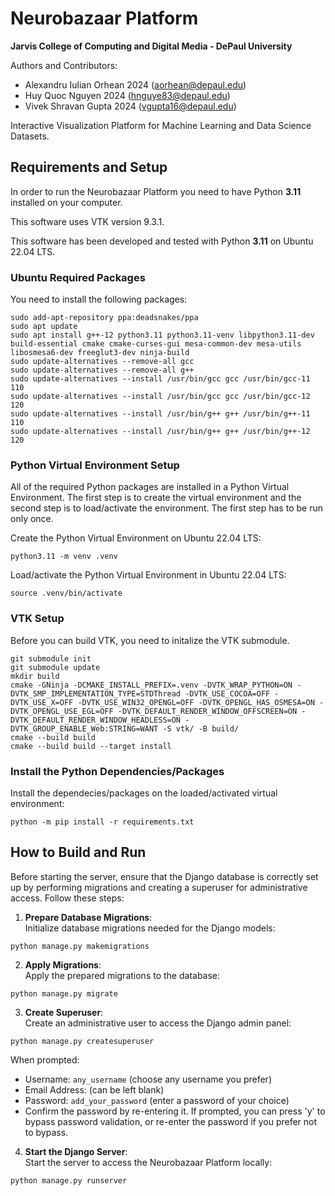 # Neurobazaar Platform  
**Jarvis College of Computing and Digital Media - DePaul University**  

Authors and Contributors:
- Alexandru Iulian Orhean 2024 (aorhean@depaul.edu)  
- Huy Quoc Nguyen 2024 (hnguye83@depaul.edu)
- Vivek Shravan Gupta 2024 (vgupta16@depaul.edu)  

Interactive Visualization Platform for Machine Learning and Data Science Datasets.

## Requirements and Setup

In order to run the Neurobazaar Platform you need to have Python **3.11** installed on your computer.

This software uses VTK version 9.3.1.

This software has been developed and tested with Python **3.11** on Ubuntu 22.04 LTS.

### Ubuntu Required Packages

You need to install the following packages:

```
sudo add-apt-repository ppa:deadsnakes/ppa
sudo apt update
sudo apt install g++-12 python3.11 python3.11-venv libpython3.11-dev build-essential cmake cmake-curses-gui mesa-common-dev mesa-utils libosmesa6-dev freeglut3-dev ninja-build 
sudo update-alternatives --remove-all gcc
sudo update-alternatives --remove-all g++
sudo update-alternatives --install /usr/bin/gcc gcc /usr/bin/gcc-11 110
sudo update-alternatives --install /usr/bin/gcc gcc /usr/bin/gcc-12 120
sudo update-alternatives --install /usr/bin/g++ g++ /usr/bin/g++-11 110
sudo update-alternatives --install /usr/bin/g++ g++ /usr/bin/g++-12 120
```

### Python Virtual Environment Setup

All of the required Python packages are installed in a Python Virtual Environment. The first step is to create the virtual environment and the second step is to load/activate the environment. The first step has to be run only once.

Create the Python Virtual Environment on Ubuntu 22.04 LTS:  
```
python3.11 -m venv .venv
```

Load/activate the Python Virtual Environment in Ubuntu 22.04 LTS: 
```
source .venv/bin/activate
```

### VTK Setup

Before you can build VTK, you need to initalize the VTK submodule.

```
git submodule init
git submodule update
mkdir build
cmake -GNinja -DCMAKE_INSTALL_PREFIX=.venv -DVTK_WRAP_PYTHON=ON -DVTK_SMP_IMPLEMENTATION_TYPE=STDThread -DVTK_USE_COCOA=OFF -DVTK_USE_X=OFF -DVTK_USE_WIN32_OPENGL=OFF -DVTK_OPENGL_HAS_OSMESA=ON -DVTK_OPENGL_USE_EGL=OFF -DVTK_DEFAULT_RENDER_WINDOW_OFFSCREEN=ON -DVTK_DEFAULT_RENDER_WINDOW_HEADLESS=ON -DVTK_GROUP_ENABLE_Web:STRING=WANT -S vtk/ -B build/
cmake --build build
cmake --build build --target install
```

### Install the Python Dependencies/Packages

Install the dependecies/packages on the loaded/activated virtual environment:
```
python -m pip install -r requirements.txt
```

## How to Build and Run

Before starting the server, ensure that the Django database is correctly set up by performing migrations and creating a superuser for administrative access. Follow these steps:

1. **Prepare Database Migrations**:  
   Initialize database migrations needed for the Django models:
```
python manage.py makemigrations
```

2. **Apply Migrations**:  
Apply the prepared migrations to the database:
```
python manage.py migrate
```


3. **Create Superuser**:  
Create an administrative user to access the Django admin panel:
```
python manage.py createsuperuser
```

When prompted:
- Username: `any_username` (choose any username you prefer)
- Email Address: (can be left blank)
- Password: `add_your_password` (enter a password of your choice)
- Confirm the password by re-entering it. If prompted, you can press 'y' to bypass password validation, or re-enter the password if you prefer not to bypass.

4. **Start the Django Server**:  
Start the server to access the Neurobazaar Platform locally:
```
python manage.py runserver
```
